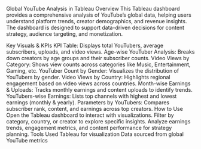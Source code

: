 Global YouTube Analysis in Tableau
Overview
This Tableau dashboard provides a comprehensive analysis of YouTube’s global data, helping users understand platform trends, creator demographics, and revenue insights. The dashboard is designed to support data-driven decisions for content strategy, audience targeting, and monetization.

Key Visuals & KPIs
KPI Table: Displays total YouTubers, average subscribers, uploads, and video views.
Age-wise YouTuber Analysis: Breaks down creators by age groups and their subscriber counts.
Video Views by Category: Shows view counts across categories like Music, Entertainment, Gaming, etc.
YouTuber Count by Gender: Visualizes the distribution of YouTubers by gender.
Video Views by Country: Highlights regional engagement based on video views across countries.
Month-wise Earnings & Uploads: Tracks monthly earnings and content uploads to identify trends.
YouTubers-wise Earnings: Lists top channels with highest and lowest earnings (monthly & yearly).
Parameters by YouTubers: Compares subscriber rank, content, and earnings across top creators.
How to Use
Open the Tableau dashboard to interact with visualizations.
Filter by category, country, or creator to explore specific insights.
Analyze earnings trends, engagement metrics, and content performance for strategy planning.
Tools Used
Tableau for visualization
Data sourced from global YouTube metrics
